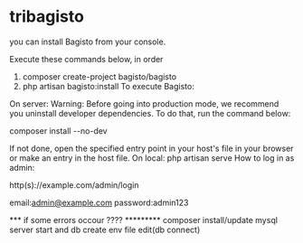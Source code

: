 # tribagisto

you can install Bagisto from your console.

Execute these commands below, in order
1. composer create-project bagisto/bagisto
2. php artisan bagisto:install
To execute Bagisto:

On server:
Warning: Before going into production mode, we recommend you uninstall developer dependencies. To do that, run the command below:

composer install --no-dev

If not done, open the specified entry point in your host's file in your browser or make an entry in the host file.
On local:
php artisan serve
How to log in as admin:

http(s)://example.com/admin/login

email:admin@example.com
password:admin123


*** if some errors occour ????  *********
composer install/update
mysql server start and db create
env file edit(db connect)
